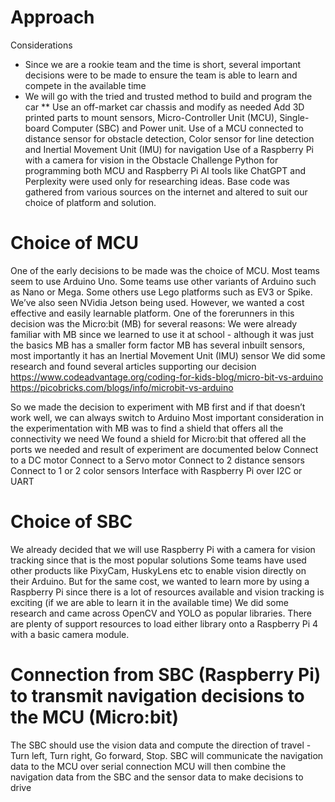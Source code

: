 Approach
===

Considerations
* Since we are a rookie team and the time is short, several important decisions were to be made to ensure the team is able to learn and compete in the available time
* We will go with the tried and trusted method to build and program the car
** Use an off-market car chassis and modify as needed
Add 3D printed parts to mount sensors, Micro-Controller Unit (MCU), Single-board Computer (SBC) and Power unit.
Use of a MCU connected to distance sensor for obstacle detection, Color sensor for line detection and  Inertial Movement Unit (IMU) for navigation
Use of a Raspberry Pi with a camera for vision in the Obstacle Challenge
Python for programming both MCU and Raspberry Pi
AI tools like ChatGPT and Perplexity were used only for researching ideas. Base code was gathered from various sources on the internet and altered to suit our choice of platform and solution.


Choice of MCU
===
One of the early decisions to be made was the choice of MCU. Most teams seem to use Arduino Uno. Some teams use other variants of Arduino such as Nano or Mega. Some others use Lego platforms such as EV3 or Spike. We’ve also seen NVidia Jetson being used. 
However, we wanted a cost effective and easily learnable platform. One of the forerunners in this decision was the Micro:bit (MB) for several reasons: 
We were already familiar with MB since we learned to use it at school - although it was just the basics
MB has a smaller form factor
MB has several inbuilt sensors, most importantly it has an Inertial Movement Unit (IMU) sensor
We did some research and found several articles supporting our decision
https://www.codeadvantage.org/coding-for-kids-blog/micro-bit-vs-arduino 
https://picobricks.com/blogs/info/microbit-vs-arduino

So we made the decision to experiment with MB first and if that doesn’t work well, we can always switch to Arduino
Most important consideration in the experimentation with MB was to find a shield that offers all the connectivity we need
We found a shield for Micro:bit that offered all the ports we needed and result of experiment are documented below
Connect to a DC motor
Connect to a Servo motor
Connect to 2 distance sensors 
Connect to 1 or 2 color sensors 
Interface with Raspberry Pi over I2C or UART

Choice of SBC
===
We already decided that we will use Raspberry Pi with a camera for vision tracking since that is the most popular solutions
Some teams have used other products like PixyCam, HuskyLens etc to enable vision directly on their Arduino.
But for the same cost, we wanted to learn more by using a Raspberry Pi since there is a lot of resources available and vision tracking is exciting (if we are able to learn it in the available time)
We did some research and came across OpenCV and YOLO as popular libraries. There are plenty of support resources to load either library onto a Raspberry Pi 4 with a basic camera module.


Connection from SBC (Raspberry Pi) to transmit navigation decisions to the MCU (Micro:bit)
===
The SBC should use the vision data and compute the direction of travel - Turn left, Turn right, Go forward, Stop.
SBC will communicate the navigation data to the MCU over serial connection
MCU will then combine the navigation data from the SBC and the sensor data to make decisions to drive

